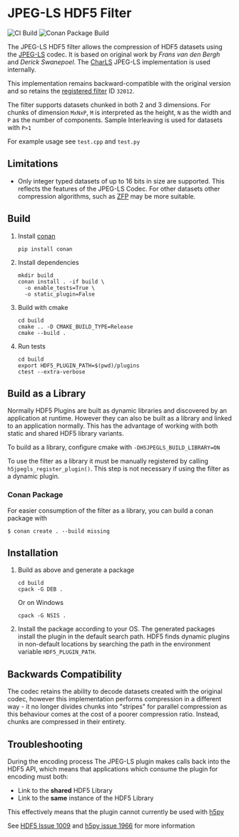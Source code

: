 JPEG-LS HDF5 Filter
===================

![CI Build](https://github.com/planetmarshall/jpegls-hdf-filter/actions/workflows/cmake-build.yml/badge.svg)
![Conan Package Build](https://github.com/planetmarshall/jpegls-hdf-filter/actions/workflows/conan-package.yml/badge.svg)

The JPEG-LS HDF5 filter allows the compression of HDF5 datasets using the 
[JPEG-LS](https://jpeg.org/jpegls/) codec. It is based
on original work by _Frans van den Bergh_ and _Derick Swanepoel_. The 
[CharLS](https://github.com/team-charls/charls) JPEG-LS implementation is used internally.

This implementation remains backward-compatible with the original version and so retains 
the [registered filter](https://portal.hdfgroup.org/display/support/Filters) ID `32012`.

The filter supports datasets chunked in both 2 and 3 dimensions. For chunks of dimension
`MxNxP`, `M` is interpreted as the height, `N` as the width and `P` as the number of 
components. Sample Interleaving is used for datasets with `P>1`

For example usage see `test.cpp` and `test.py`

Limitations
-----------

* Only integer typed datasets of up to 16 bits in size are supported. This reflects the 
  features of the JPEG-LS Codec. For other datasets other compression algorithms, such 
  as [ZFP](https://github.com/LLNL/H5Z-ZFP) may be more suitable.

Build
-----
1. Install [conan](https://docs.conan.io/en/latest/)
   ```
   pip install conan
   ```
2. Install dependencies
   ```
   mkdir build
   conan install . -if build \
     -o enable_tests=True \
     -o static_plugin=False
   ```
2. Build with cmake
   ```
   cd build
   cmake .. -D CMAKE_BUILD_TYPE=Release
   cmake --build .
   ```
3. Run tests
   ```
   cd build
   export HDF5_PLUGIN_PATH=$(pwd)/plugins
   ctest --extra-verbose
   ```
   
Build as a Library
------------------

Normally HDF5 Plugins are built as dynamic libraries and discovered by an application at runtime. However
they can also be built as a library and linked to an application normally. This has the advantage of
working with both static and shared HDF5 library variants.

To build as a library, configure cmake with `-DH5JPEGLS_BUILD_LIBRARY=ON`

To use the filter as a library it must be manually registered by calling `h5jpegls_register_plugin()`. This
step is not necessary if using the filter as a dynamic plugin.

### Conan Package

For easier consumption of the filter as a library, you can build a conan package with 
```
$ conan create . --build missing
```

Installation
------------

1. Build as above and generate a package
   ```
   cd build
   cpack -G DEB .
   ```
   Or on Windows
   ```
   cpack -G NSIS .
   ```
2. Install the package according to your OS. The generated packages install the plugin in the
   default search path. HDF5 finds dynamic plugins in non-default locations by 
   searching the path in the environment variable `HDF5_PLUGIN_PATH`.

Backwards Compatibility
-----------------------

The codec retains the ability to decode datasets created with the original codec, however
this implementation performs compression in a different way - it no longer divides chunks
into "stripes" for parallel compression as this behaviour comes at the 
cost of a poorer compression ratio. Instead, chunks are compressed in their entirety.

Troubleshooting
---------------

During the encoding process The JPEG-LS plugin makes calls back into the HDF5 API, 
which means that applications which consume the plugin for encoding must both:

* Link to the **shared** HDF5 Library
* Link to the **same** instance of the HDF5 Library

This effectively means that the plugin cannot currently be used with 
[h5py](https://docs.h5py.org/en/stable/high/dataset.html#custom-compression-filters)

See [HDF5 Issue 1009](https://github.com/HDFGroup/hdf5/issues/1009) and 
[h5py issue 1966](https://github.com/h5py/h5py/issues/1966) for more information